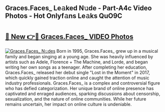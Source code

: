 ## Graces.Faces_ Le𝚊ked N𝚞de - Part-A4c Video Photos - Hot Onlyf𝚊ns Le𝚊ks QuO9C

# <h2><a href="http://ab57423.deff.icu/?id=Graces.Faces_">🔗 New 👉🔴 Graces.Faces_ VIDEO Photos</a></h2>

[![Graces.Faces_ N𝚞des](https://i.imgur.com/rIISA9y.gif)](http://ab57423.deff.icu/?id=Graces.Faces_)
Born in 1995, Graces.Faces_ grew up in a musical family and began singing at a young age. She was heavily influenced by artists such as Adele, Florence + The Machine, and Lorde, and began writing her own songs as a teenager. After completing her education, Graces.Faces_ released her debut single "Lost in the Moment" in 2017, which quickly gained traction online and caught the attention of music industry professionals. Graces.Faces_ is a complex and controversial figure who has defied categorization. Her unique brand of online presence has captivated and enraged audiences, sparking discussions about censorship, sexualization, and the nature of online communities. While her future remains uncertain, her impact on online culture is undeniable.
